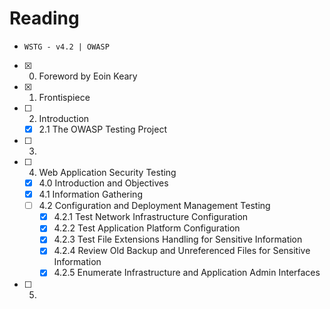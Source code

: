 # Reading

- `WSTG - v4.2 | OWASP`
- [x] 0. Foreword by Eoin Keary
- [x] 1. Frontispiece
- [ ] 2. Introduction
  - [x] 2.1 The OWASP Testing Project
- [ ] 3.
- [ ] 4. Web Application Security Testing
  - [x] 4.0 Introduction and Objectives
  - [x] 4.1 Information Gathering
  - [ ] 4.2 Configuration and Deployment Management Testing
    - [x] 4.2.1 Test Network Infrastructure Configuration
    - [x] 4.2.2 Test Application Platform Configuration
    - [x] 4.2.3 Test File Extensions Handling for Sensitive Information
    - [x] 4.2.4 Review Old Backup and Unreferenced Files for Sensitive Information
    - [x] 4.2.5 Enumerate Infrastructure and Application Admin Interfaces
- [ ] 5.
